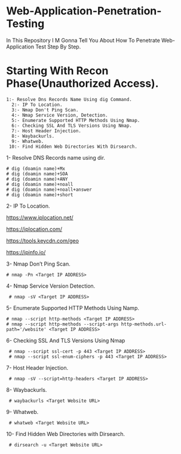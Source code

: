 # Web-Application-Penetration-Testing
In This Repository I M Gonna Tell You About How To Penetrate Web-Application Test Step By Step.
#  Starting With Recon Phase(Unauthorized Access).
    1:- Resolve Dns Records Name Using dig Command.
      2:- IP To Location.
      3:- Nmap Don't Ping Scan.
      4:- Nmap Service Version, Detection.
      5:- Enumerate Supported HTTP Methods Using Nmap.
      6:- Checking SSL And TLS Versions Using Nmap.
      7:- Host Header Injection.
      8:- Waybackurls.
      9:- Whatweb.
     10:- Find Hidden Web Directories With Dirsearch.

 1- Resolve DNS Records name using dir.
                                                                                                                                                                   
    # dig (doamin name)+Mx
    # dig (doamin name)+SOA
    # dig (doamin name)+ANY
    # dig (doamin name)+noall 
    # dig (doamin name)+noall+answer
    # dig (doamin name)+short
                           
 2- IP To Location.

   https://www.iplocation.net/
    
   https://iplocation.com/
    
   https://tools.keycdn.com/geo
    
   https://ipinfo.io/
    

 3- Nmap Don’t Ping Scan.

    # nmap -Pn <Target IP ADDRESS>

 4- Nmap Service Version Detection.

     # nmap -sV <Target IP ADDRESS>
     
 5- Enumerate Supported HTTP Methods Using Namp.
    
    # nmap --script http-methods <Target IP ADDRESS> 
    # nmap --script http-methods --script-args http-methods.url-path='/website' <Target IP ADDRESS>
       
 6- Checking SSL And TLS Versions Using Nmap

     # nmap --script ssl-cert -p 443 <Target IP ADDRESS>
     # nmap --script ssl-enum-ciphers -p 443 <Target IP ADDRESS>
     

 7- Host Header Injection.
 
     # nmap -sV --script=http-headers <Target IP ADDRESS>
    
 8- Waybackurls.

     # waybackurls <Target Website URL>

 9- Whatweb.

     # whatweb <Target Website URL>

 10- Find Hidden Web Directories with Dirsearch.
        
     # dirsearch -u <Target Website URL>
        
     
